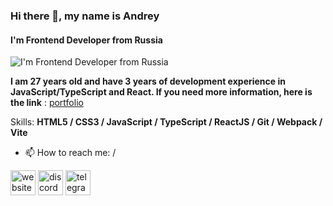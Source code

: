 ### Hi there 👋, my name is Andrey
#### I'm Frontend Developer from Russia
![I'm Frontend Developer from Russia](https://fiverr-res.cloudinary.com/images/t_main1,q_auto,f_auto,q_auto,f_auto/gigs/337853518/original/eb1518e08b2ca7daf0a932c30c82867b50077c7a/frontend-web-developer-frontend-development-react-typescript-html-css-bootstrap.jpg)

**I am 27 years old and have 3 years of development experience in JavaScript/TypeScript and React. 
If you need more information, here is the link** : [portfolio](https://chic-treacle-bb5d18.netlify.app)

Skills: **HTML5 / CSS3 / JavaScript / TypeScript / ReactJS / Git / Webpack / Vite**

- 📫 How to reach me: / 


[<img src='https://cdn.jsdelivr.net/npm/simple-icons@3.0.1/icons/icloud.svg' alt='website' height='40'>](https://chic-treacle-bb5d18.netlify.app/#contact)  [<img src='https://cdn.jsdelivr.net/npm/simple-icons@3.0.1/icons/discord.svg' alt='discord' height='40'>](https://discordapp.com/users/281710066439159810/)  [<img src='https://cdn.jsdelivr.net/npm/simple-icons@3.0.1/icons/telegram.svg' alt='telegram' height='40'>](https://t.me/PaoNyyka)  



<!--
**PaoNyyaka/PaoNyyaka** is a ✨ _special_ ✨ repository because its `README.md` (this file) appears on your GitHub profile.

Here are some ideas to get you started:

- 🔭 I’m currently working on ...
- 🌱 I’m currently learning ...
- 👯 I’m looking to collaborate on ...
- 🤔 I’m looking for help with ...
- 💬 Ask me about ...
- 📫 How to reach me: ...
- 😄 Pronouns: ...
- ⚡ Fun fact: ...
-->
